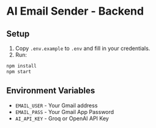 # AI Email Sender - Backend

## Setup

1. Copy `.env.example` to `.env` and fill in your credentials.
2. Run:

```bash
npm install
npm start
```

## Environment Variables

- `EMAIL_USER` - Your Gmail address
- `EMAIL_PASS` - Your Gmail App Password
- `AI_API_KEY` - Groq or OpenAI API Key
